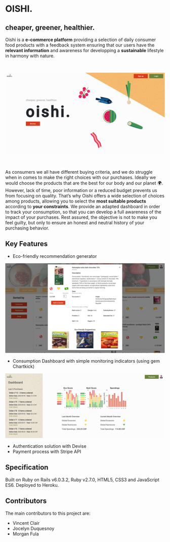 <h1> OISHI. </h1>
<h2>  cheaper, greener, healthier. </h2>

Oishi is a **e-commerce platform** providing a selection of daily consumer food products with a feedback system ensuring that our users have the **relevant information** and awareness for developping a **sustainable** lifestyle in harmony with nature. 

</br>

![Image of Oishi Homepage](https://github.com/emmanuelferreira/oishi/blob/master/app/assets/images/oishi_homepage.png)

</br>

As consumers we all have different buying criteria, and we do struggle when in comes to make the right choices with our purchases. Ideally we would choose the products that are the best for our body and our planet :earth_africa:. However, lack of time, poor information or a reduced budget prevents us from focusing on quality. That’s why Oishi offers a wide selection of choices among products, allowing you to select the **most suitable products** according to **your constraints**. We provide an adapted dashboard in order to track your consumption, so that you can develop a full awareness of the impact of your purchases. Rest assured, the objective is not to make you feel guilty, but only to ensure an honest and neutral history of your purchasing behavior.

<h2>Key Features</h2>

* Eco-friendly recommendation generator 

![Image of Oishi Suggestion Feature](https://github.com/emmanuelferreira/oishi/blob/master/app/assets/images/oishi_suggestion.png)

* Consumption Dashboard with simple monitoring indicators (using gem Chartkick)

![Image of Oishi Dashboard](https://github.com/emmanuelferreira/oishi/blob/master/app/assets/images/oishi_dasboard.png)

* Authentication solution with Devise
* Payment process with Stripe API


<h2>Specification</h2>
Built on Ruby on Rails v6.0.3.2, Ruby v2.7.0, HTML5, CSS3 and JavaScript ES6. Deployed to Heroku.


<h2>Contributors</h2>
The main contributors to this project are:

* Vincent Clair
* Jocelyn Duquesnoy
* Morgan Fula
